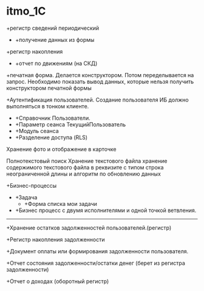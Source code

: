 # itmo_1C

+регистр сведений периодический

+ +получение данных из формы

+регистр накопления
+ +отчет по движениям (на СКД)

+печатная форма. Делается конструктором. Потом переделывается на запрос. Необходимо показать вывод данных, которые нельзя получить конструктором печатной формы

+Аутентификация пользователей. Создание пользователя ИБ должно выполняться в тонком клиенте.
+ +Справочник Пользователи.
+ +Параметр сеанса ТекущийПользователь
+ +Модуль сеанса
+ +Разделение доступа (RLS) 

Хранение фото и отображение в карточке

Полнотекстовый поиск
	Хранение текстового файла
	хранение содержимого текстового файла в реквизите с типом строка неограниченной длины и алгоритм по обновлению данных

+Бизнес-процессы
+ +Задача 
  + +Форма списка мои задачи
+ +Бизнес процесс с двумя исполнителями и одной точкой ветвления.

----------------------------------------------------
+Хранение остатков задолженностей пользователей.(регистр)

+Регистр накопления задолженности

+Документ оплаты или формирования задолженности пользователя.

+Отчет состояния задолженности/остатки денег (берет из регистра задолженности)

+Отчет о доходах (оборотный регистр)
